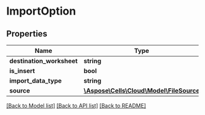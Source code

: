 # ImportOption

## Properties
Name | Type | Description | Notes
------------ | ------------- | ------------- | -------------
**destination_worksheet** | **string** |  | [optional] 
**is_insert** | **bool** |  | [optional] 
**import_data_type** | **string** |  | [optional] 
**source** | [**\Aspose\Cells\Cloud\Model\FileSource**](FileSource.md) |  | [optional] 

[[Back to Model list]](../README.md#documentation-for-models) [[Back to API list]](../README.md#documentation-for-api-endpoints) [[Back to README]](../README.md)


